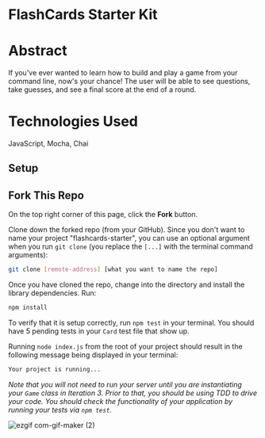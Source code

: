 # FlashCards Starter Kit

# Abstract 
If you've ever wanted to learn how to build and play a game from your command line, now's your chance! The user will be able to see questions, take guesses, and see a final score at the end of a round. 

# Technologies Used

JavaScript, Mocha, Chai

## Setup

## Fork This Repo

On the top right corner of this page, click the **Fork** button.

Clone down the forked repo (from your GitHub). Since you don't want to name your project "flashcards-starter", you can use an optional argument when you run `git clone` (you replace the `[...]` with the terminal command arguments):

```bash
git clone [remote-address] [what you want to name the repo]
```

Once you have cloned the repo, change into the directory and install the library dependencies. Run:

```bash
npm install
```

To verify that it is setup correctly, run `npm test` in your terminal. You should have 5 pending tests in your `Card` test file that show up.

Running `node index.js` from the root of your project should result in the following message being displayed in your terminal: 

```bash
Your project is running...
```

*Note that you will not need to run your server until you are instantiating your `Game` class in Iteration 3. Prior to that, you should be using TDD to drive your code. You should check the functionality of your application by running your tests via `npm test`.*

![ezgif com-gif-maker (2)](https://user-images.githubusercontent.com/108428451/205165380-30eba899-2499-4f99-8e91-c5a36c826cf7.gif)




